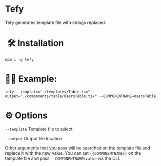 # Tefy

Tefy generates template file with strings replaced.

#  🛠 Installation

```
npm i -g tefy
```

# 👨‍💻 Example:

```
tefy --template="./templates/Table.tsx" --output="./components/table/UsersTable.tsx" --COMPONENTNAME=UsersTable
```

# ⚙️ Options

`--template` Template file to select

`--output` Output file location

Other arguments that you pass will be searched on the template file and replace it with the new value. You can set `{{COMPONENTNAME}}` on the template file and pass `--COMPONENTNAME=value` via the CLI.
